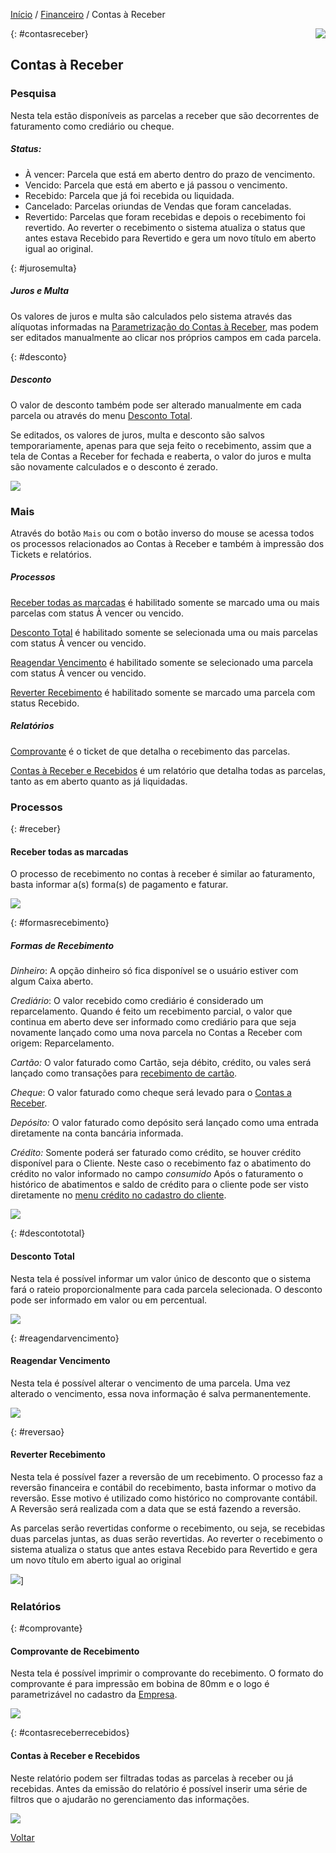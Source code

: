 [Início](index.md) / [Financeiro](financeiro.md) / Contas à Receber

<a href="http://docs.continentenuvem.com.br/dicas.html#dicas"><img align="right" src="http://docs.continentenuvem.com.br/images/dicas.png"></a>



{: #contasreceber}

## Contas à Receber

### Pesquisa

Nesta tela estão disponíveis as parcelas a receber que são decorrentes de faturamento como crediário ou cheque.

##### Status: 

- À vencer: Parcela que está em aberto dentro do prazo de vencimento.
- Vencido: Parcela que está em aberto e já passou o vencimento.
- Recebido: Parcela que já foi recebida ou liquidada.
- Cancelado: Parcelas oriundas de Vendas que foram canceladas.
- Revertido: Parcelas que foram recebidas e depois o recebimento foi revertido. Ao reverter o recebimento o sistema atualiza o status que antes estava Recebido para Revertido e gera um novo título em aberto igual ao original.

{: #jurosemulta}

##### Juros e Multa

Os valores de juros e multa são calculados pelo sistema através das alíquotas informadas na [Parametrização do Contas à Receber](sistema_parametrizacao.md#contasreceber), mas podem ser editados manualmente  ao clicar nos próprios campos em cada parcela. 

{: #desconto}

##### Desconto

O valor de desconto também pode ser alterado manualmente em cada parcela ou através do menu [Desconto Total](financeiro_contas_receber.md#descontototal).

Se editados, os valores de juros, multa e desconto são salvos temporariamente, apenas para que seja feito o recebimento, assim que a tela de Contas a Receber for fechada e reaberta, o valor do juros e multa são novamente calculados  e o desconto é zerado.

![](images/financeiro_contas_receber_descontolinha.jpg)



### Mais

Através do botão `Mais` ou com o botão inverso do mouse se acessa todos os processos relacionados ao Contas à Receber e também à impressão dos Tickets e relatórios.

##### Processos

[Receber todas as marcadas](financeiro_contas_receber.md#receber) é habilitado somente se marcado uma ou mais parcelas com status À vencer ou vencido.

[Desconto Total](financeiro_contas_receber.md#descontototal) é habilitado somente se selecionada uma ou mais parcelas com status À vencer ou vencido.

[Reagendar Vencimento](financeiro_contas_receber.md#reagendarvencimento) é habilitado somente se selecionado uma parcela com status À vencer ou vencido.

[Reverter Recebimento](financeiro_contas_receber.md#reversao) é habilitado somente se marcado uma parcela com status Recebido.

##### Relatórios

[Comprovante](financeiro_contas_receber.md#comprovante) é o ticket de que detalha o recebimento das parcelas.

[Contas à Receber e Recebidos](financeiro_contas_receber.md#contasreceberrecebidos) é um relatório que detalha todas as parcelas, tanto as em aberto quanto as já liquidadas.



### Processos

{: #receber}

#### Receber todas as marcadas

O processo de recebimento no contas à receber é similar ao faturamento, basta informar a(s) forma(s) de pagamento e faturar.

![](images/financeiro_contas_receber_receber.jpg) 

{: #formasrecebimento}

##### Formas de Recebimento

*Dinheiro*: A opção dinheiro só fica disponível se o usuário estiver com algum Caixa aberto.

*Crediário*:  O valor recebido como crediário é considerado um reparcelamento. Quando é feito um recebimento parcial, o valor que continua em aberto deve ser informado como crediário para que seja novamente lançado como uma nova parcela no Contas a Receber com origem: Reparcelamento.

*Cartão:* O valor faturado como Cartão, seja débito, crédito, ou vales será lançado como transações para [recebimento de cartão](financeiro_administradora_cartao.md#recebimento).

*Cheque*:  O valor faturado como cheque será levado para o [Contas a Receber](financeiro_contas_receber.md#contasreceber).

*Depósito:* O valor faturado como depósito será lançado como uma entrada diretamente na conta bancária informada.

*Crédito:* Somente poderá ser faturado como crédito, se houver crédito disponível para o Cliente. Neste caso o recebimento faz o abatimento do crédito no valor informado no campo *consumido*
Após o faturamento o histórico de abatimentos e saldo de crédito para o cliente pode ser visto diretamente no [menu crédito no cadastro do cliente](vendas_cliente.md#credito).

![](images/financeiro_contas_receber_credito.jpg)

{: #descontototal}

#### Desconto Total

Nesta tela é possível informar um valor único de desconto que o sistema fará o rateio proporcionalmente para cada parcela selecionada. O desconto pode ser informado em valor ou em percentual.

![](images/financeiro_contas_receber_descontototal.jpg)



{: #reagendarvencimento}

#### Reagendar Vencimento

Nesta tela  é possível alterar o vencimento de uma parcela.
Uma vez alterado o vencimento, essa nova informação é salva permanentemente.



![](images/financeiro_contas_receber_reagendar.jpg)





{: #reversao}

#### Reverter Recebimento

Nesta tela  é possível fazer a reversão de um recebimento. O processo faz a reversão financeira e contábil do recebimento, basta informar o motivo da reversão. Esse motivo é utilizado como histórico no comprovante contábil. A Reversão será realizada com a data que se está fazendo a reversão.

As parcelas serão revertidas conforme o recebimento, ou seja, se recebidas duas parcelas juntas, as duas serão revertidas. Ao reverter o recebimento o sistema atualiza o status que antes estava Recebido para Revertido e gera um novo título em aberto igual ao original

![](images/financeiro_contas_receber_reversao.jpg)]



### Relatórios

{: #comprovante}

#### Comprovante de Recebimento

Nesta tela  é possível imprimir o comprovante do recebimento. O formato do comprovante é para impressão em bobina de 80mm e o logo é parametrizável no cadastro da [Empresa](administracao_empresa.md#logo).

![](images/financeiro_contas_receber_comprovante.jpg)



{: #contasreceberrecebidos}

#### Contas à Receber e Recebidos

Neste relatório podem ser filtradas todas as parcelas à receber ou já recebidas. Antes da emissão do relatório é possível inserir uma série de filtros que o ajudarão no gerenciamento das informações.

![](images/financeiro_contas_receber_relatorio.jpg)



[Voltar](financeiro.md#financeirocontasreceber)

